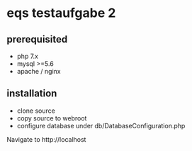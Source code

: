 # eqs testaufgabe 2

## prerequisited
- php 7.x
- mysql >=5.6
- apache / nginx

## installation
- clone source
- copy source to webroot
- configure database under db/DatabaseConfiguration.php

Navigate to http://localhost







